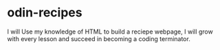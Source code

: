 # odin-recipes
I will Use my knowledge of HTML to build a reciepe webpage, I will grow with every lesson and succeed in becoming a coding terminator.